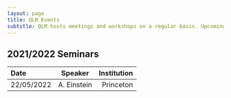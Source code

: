 ```yaml
---
layout: page
title: QLM Events 
subtitle: QLM hosts meetings and workshops on a regular basis. Upcoming events are listed here.
---
```


## 2021/2022 Seminars

|Date   |Speaker    |Institution    |
|:---   | :----:      |           --: |
|22/05/2022 |A. Einstein    |Princeton  |
